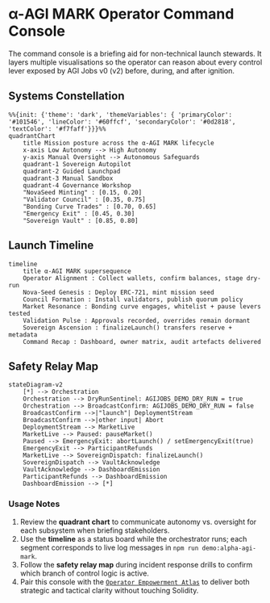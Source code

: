 # α-AGI MARK Operator Command Console

The command console is a briefing aid for non-technical launch stewards.  It
layers multiple visualisations so the operator can reason about every control
lever exposed by AGI Jobs v0 (v2) before, during, and after ignition.

## Systems Constellation

```mermaid
%%{init: {'theme': 'dark', 'themeVariables': { 'primaryColor': '#101546', 'lineColor': '#60ffcf', 'secondaryColor': '#0d2818', 'textColor': '#f7faff'}}}%%
quadrantChart
    title Mission posture across the α-AGI MARK lifecycle
    x-axis Low Autonomy --> High Autonomy
    y-axis Manual Oversight --> Autonomous Safeguards
    quadrant-1 Sovereign Autopilot
    quadrant-2 Guided Launchpad
    quadrant-3 Manual Sandbox
    quadrant-4 Governance Workshop
    "NovaSeed Minting" : [0.15, 0.20]
    "Validator Council" : [0.35, 0.75]
    "Bonding Curve Trades" : [0.70, 0.65]
    "Emergency Exit" : [0.45, 0.30]
    "Sovereign Vault" : [0.85, 0.80]
```

## Launch Timeline

```mermaid
timeline
    title α-AGI MARK supersequence
    Operator Alignment : Collect wallets, confirm balances, stage dry-run
    Nova-Seed Genesis : Deploy ERC-721, mint mission seed
    Council Formation : Install validators, publish quorum policy
    Market Resonance : Bonding curve engages, whitelist + pause levers tested
    Validation Pulse : Approvals recorded, overrides remain dormant
    Sovereign Ascension : finalizeLaunch() transfers reserve + metadata
    Command Recap : Dashboard, owner matrix, audit artefacts delivered
```

## Safety Relay Map

```mermaid
stateDiagram-v2
    [*] --> Orchestration
    Orchestration --> DryRunSentinel: AGIJOBS_DEMO_DRY_RUN = true
    Orchestration --> BroadcastConfirm: AGIJOBS_DEMO_DRY_RUN = false
    BroadcastConfirm -->|"launch"| DeploymentStream
    BroadcastConfirm -->|other input| Abort
    DeploymentStream --> MarketLive
    MarketLive --> Paused: pauseMarket()
    Paused --> EmergencyExit: abortLaunch() / setEmergencyExit(true)
    EmergencyExit --> ParticipantRefunds
    MarketLive --> SovereignDispatch: finalizeLaunch()
    SovereignDispatch --> VaultAcknowledge
    VaultAcknowledge --> DashboardEmission
    ParticipantRefunds --> DashboardEmission
    DashboardEmission --> [*]
```

### Usage Notes

1. Review the **quadrant chart** to communicate autonomy vs. oversight for each
   subsystem when briefing stakeholders.
2. Use the **timeline** as a status board while the orchestrator runs; each
   segment corresponds to live log messages in `npm run demo:alpha-agi-mark`.
3. Follow the **safety relay map** during incident response drills to confirm
   which branch of control logic is active.
4. Pair this console with the [`Operator Empowerment Atlas`](operator-empowerment-atlas.md)
   to deliver both strategic and tactical clarity without touching Solidity.
